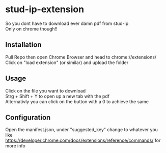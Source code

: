# stud-ip-extension
So you dont have to download ever damn pdf from stud-ip  
Only on chrome though!!  

## Installation
Pull Repo then open Chrome Browser and head to chrome://extensions/  
Click on "load extension" (or similar) and upload the folder  

## Usage
Click on the file you want to download  
Strg + Shift + Y to open up a new tab with the pdf  
Alternativly you can click on the button with a 0 to achieve the same  

## Configuration 
Open the manifest.json, under "suggested_key" change to whatever you like  
https://developer.chrome.com/docs/extensions/reference/commands/ for more info  
